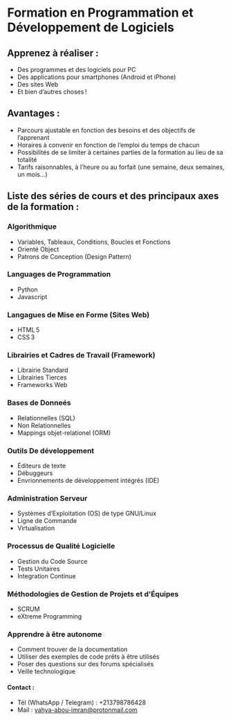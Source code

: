 # Formation en Programmation et Développement de Logiciels


## Apprenez à réaliser :

  - Des programmes et des logiciels pour PC
  - Des applications pour smartphones (Android et iPhone)
  - Des sites Web
  - Et bien d’autres choses !


## Avantages :

  - Parcours ajustable en fonction des besoins et des objectifs de l’apprenant
  - Horaires à convenir en fonction de l’emploi du temps de chacun
  - Possibilités de se limiter à certaines parties de la formation au lieu de sa totalité
  - Tarifs raisonnables, à l’heure ou au forfait (une semaine, deux semaines, un mois…)


## Liste des séries de cours et des principaux axes de la formation :


### Algorithmique
  - Variables, Tableaux, Conditions, Boucles et Fonctions
  - Orienté Object
  - Patrons de Conception (Design Pattern)


### Languages de Programmation
  - Python
  - Javascript


### Langagues de Mise en Forme (Sites Web)
  - HTML 5
  - CSS 3


### Librairies et Cadres de Travail (Framework)
  - Librairie Standard
  - Librairies Tierces
  - Frameworks Web


### Bases de Donneés
  - Relationnelles (SQL)
  - Non Relationnelles
  - Mappings objet-relationel (ORM)


### Outils De développement
  - Éditeurs de texte
  - Débuggeurs
  - Envrionnements de développement intégrés (IDE)


### Administration Serveur
  - Systèmes d’Exploitation (OS) de type GNU/Linux
  - Ligne de Commande
  - Virtualisation


### Processus de Qualité Logicielle
  - Gestion du Code Source
  - Tests Unitaires
  - Integration Continue


### Méthodologies de Gestion de Projets et d’Équipes
  - SCRUM
  - eXtreme Programming


### Apprendre à être autonome
  - Comment trouver de la documentation
  - Utiliser des exemples de code prêts à être utilisés
  - Poser des questions sur des forums spécialisés
  - Veille technologique


#### Contact :
  - Tél (WhatsApp / Telegram) : +213798786428
  - Mail : yahya-abou-imran@protonmail.com

